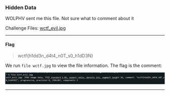 ### Hidden Data
WOLPHV sent me this file. Not sure what to comment about it

Challenge Files: [wctf_evil.jpg](wctf_evil.jpg)

----

#### Flag
> wctf{h1dd3n_d4t4_n0T_s0_h1dD3N}

We run `file wctf.jpg` to view the file information. The flag is the comment:

![Flag](flag.png)

---
